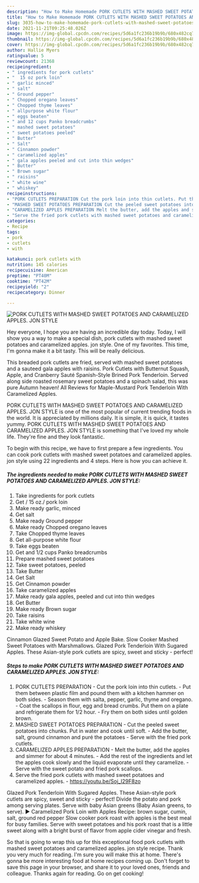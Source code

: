 ```yaml
---
description: "How to Make Homemade PORK CUTLETS WITH MASHED SWEET POTATOES AND CARAMELIZED APPLES. JON STYLE"
title: "How to Make Homemade PORK CUTLETS WITH MASHED SWEET POTATOES AND CARAMELIZED APPLES. JON STYLE"
slug: 3035-how-to-make-homemade-pork-cutlets-with-mashed-sweet-potatoes-and-caramelized-apples-jon-style
date: 2021-11-21T09:25:48.026Z
image: https://img-global.cpcdn.com/recipes/5d6a1fc236b19b9b/680x482cq70/pork-cutlets-with-mashed-sweet-potatoes-and-caramelized-apples-jon-style-recipe-main-photo.jpg
thumbnail: https://img-global.cpcdn.com/recipes/5d6a1fc236b19b9b/680x482cq70/pork-cutlets-with-mashed-sweet-potatoes-and-caramelized-apples-jon-style-recipe-main-photo.jpg
cover: https://img-global.cpcdn.com/recipes/5d6a1fc236b19b9b/680x482cq70/pork-cutlets-with-mashed-sweet-potatoes-and-caramelized-apples-jon-style-recipe-main-photo.jpg
author: Hallie Myers
ratingvalue: 5
reviewcount: 21368
recipeingredient:
- " ingredients for pork cutlets"
- "  15 oz pork loin"
- " garlic minced"
- " salt"
- " Ground pepper"
- " Chopped oregano leaves"
- " Chopped thyme leaves"
- " allpurpose white flour"
- " eggs beaten"
- " and 12 cups Panko breadcrumbs"
- " mashed sweet potatoes"
- " sweet potatoes peeled"
- " Butter"
- " Salt"
- " Cinnamon powder"
- " caramelized apples"
- " gala apples peeled and cut into thin wedges"
- " Butter"
- " Brown sugar"
- " raisins"
- " white wine"
- " whiskey"
recipeinstructions:
- "PORK CUTLETS PREPARATION Cut the pork loin into thin cutlets. Put them between plastic film and pound them with a kitchen hammer on both sides. Season them with salta, pepper, garlic, thyme and oregano. Coat the scallops in flour, egg and bread crumbs. Put them on a plate and refrigerate them for 1/2 hour. Fry them on both sides until golden brown."
- "MASHED SWEET POTATOES PREPARATION Cut the peeled sweet potatoes into chunks. Put in water and cook until soft. Add the butter, salt, ground cinnamon and puré the potatoes Serve with the fried pork cutlets."
- "CARAMELIZED APPLES PREPARATION Melt the butter, add the apples and simmer for about 4 minutes. Add the rest of the ingredients and let the apples cook slowly and the liquid evaporate until they caramelize. Serve with the sweet potato and fried pork scallops."
- "Serve the fried pork cutlets with mashed sweet potatoes and caramelized apples. https://youtu.be/Soj_I29F8zo"
categories:
- Recipe
tags:
- pork
- cutlets
- with

katakunci: pork cutlets with 
nutrition: 145 calories
recipecuisine: American
preptime: "PT40M"
cooktime: "PT42M"
recipeyield: "2"
recipecategory: Dinner

---
```



![PORK CUTLETS WITH MASHED SWEET POTATOES AND CARAMELIZED APPLES. JON STYLE](https://img-global.cpcdn.com/recipes/5d6a1fc236b19b9b/680x482cq70/pork-cutlets-with-mashed-sweet-potatoes-and-caramelized-apples-jon-style-recipe-main-photo.jpg)

Hey everyone, I hope you are having an incredible day today. Today, I will show you a way to make a special dish, pork cutlets with mashed sweet potatoes and caramelized apples. jon style. One of my favorites. This time, I'm gonna make it a bit tasty. This will be really delicious.

This breaded pork cutlets are fried, served with mashed sweet potatoes and a sauteed gala apples with raisins. Pork Cutlets with Butternut Squash, Apple, and Cranberry Sauté Spanish-Style Brined Pork Tenderloin. Served along side roasted rosemary sweet potatoes and a spinach salad, this was pure Autumn heaven! All Reviews for Maple-Mustard Pork Tenderloin With Caramelized Apples.

PORK CUTLETS WITH MASHED SWEET POTATOES AND CARAMELIZED APPLES. JON STYLE is one of the most popular of current trending foods in the world. It is appreciated by millions daily. It is simple, it is quick, it tastes yummy. PORK CUTLETS WITH MASHED SWEET POTATOES AND CARAMELIZED APPLES. JON STYLE is something that I've loved my whole life. They're fine and they look fantastic.


To begin with this recipe, we have to first prepare a few ingredients. You can cook pork cutlets with mashed sweet potatoes and caramelized apples. jon style using 22 ingredients and 4 steps. Here is how you can achieve it.

<!--inarticleads1-->

##### The ingredients needed to make PORK CUTLETS WITH MASHED SWEET POTATOES AND CARAMELIZED APPLES. JON STYLE:

1. Take  ingredients for pork cutlets
1. Get  / 15 oz./ pork loin
1. Make ready  garlic, minced
1. Get  salt
1. Make ready  Ground pepper
1. Make ready  Chopped oregano leaves
1. Take  Chopped thyme leaves
1. Get  all-purpose white flour
1. Take  eggs beaten
1. Get  and 1/2 cups Panko breadcrumbs
1. Prepare  mashed sweet potatoes
1. Take  sweet potatoes, peeled
1. Take  Butter
1. Get  Salt
1. Get  Cinnamon powder
1. Take  caramelized apples
1. Make ready  gala apples, peeled and cut into thin wedges
1. Get  Butter
1. Make ready  Brown sugar
1. Take  raisins
1. Take  white wine
1. Make ready  whiskey


Cinnamon Glazed Sweet Potato and Apple Bake. Slow Cooker Mashed Sweet Potatoes with Marshmallows. Glazed Pork Tenderloin With Sugared Apples. These Asian-style pork cutlets are spicy, sweet and sticky - perfect! 

<!--inarticleads2-->

##### Steps to make PORK CUTLETS WITH MASHED SWEET POTATOES AND CARAMELIZED APPLES. JON STYLE:

1. PORK CUTLETS PREPARATION - Cut the pork loin into thin cutlets. - Put them between plastic film and pound them with a kitchen hammer on both sides. - Season them with salta, pepper, garlic, thyme and oregano. - Coat the scallops in flour, egg and bread crumbs. Put them on a plate and refrigerate them for 1/2 hour. - Fry them on both sides until golden brown.
1. MASHED SWEET POTATOES PREPARATION - Cut the peeled sweet potatoes into chunks. Put in water and cook until soft. - Add the butter, salt, ground cinnamon and puré the potatoes - Serve with the fried pork cutlets.
1. CARAMELIZED APPLES PREPARATION - Melt the butter, add the apples and simmer for about 4 minutes. - Add the rest of the ingredients and let the apples cook slowly and the liquid evaporate until they caramelize. - Serve with the sweet potato and fried pork scallops.
1. Serve the fried pork cutlets with mashed sweet potatoes and caramelized apples. - https://youtu.be/Soj_I29F8zo


Glazed Pork Tenderloin With Sugared Apples. These Asian-style pork cutlets are spicy, sweet and sticky - perfect! Divide the potato and pork among serving plates. Serve with baby Asian greens (Baby Asian greens, to serve). ► Caramelized Pork Loin with Apples Recipe: brown sugar, cumin, salt, ground red pepper Slow cooker pork roast with apples is the best meal for busy families. Serve with sweet potatoes and his pork roast that is a little sweet along with a bright burst of flavor from apple cider vinegar and fresh. 

So that is going to wrap this up for this exceptional food pork cutlets with mashed sweet potatoes and caramelized apples. jon style recipe. Thank you very much for reading. I'm sure you will make this at home. There's gonna be more interesting food at home recipes coming up. Don't forget to save this page in your browser, and share it to your loved ones, friends and colleague. Thanks again for reading. Go on get cooking!
